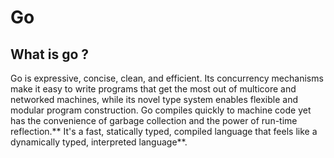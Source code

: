 # Go


## What  is go ?


Go is expressive, concise, clean, and efficient. Its concurrency mechanisms make it easy to write programs that get the most out of multicore and networked machines, while its novel type system enables flexible and modular program construction. Go compiles quickly to machine code yet has the convenience of garbage collection and the power of run-time reflection.** It's a fast, statically typed, compiled language that feels like a dynamically typed, interpreted language**.